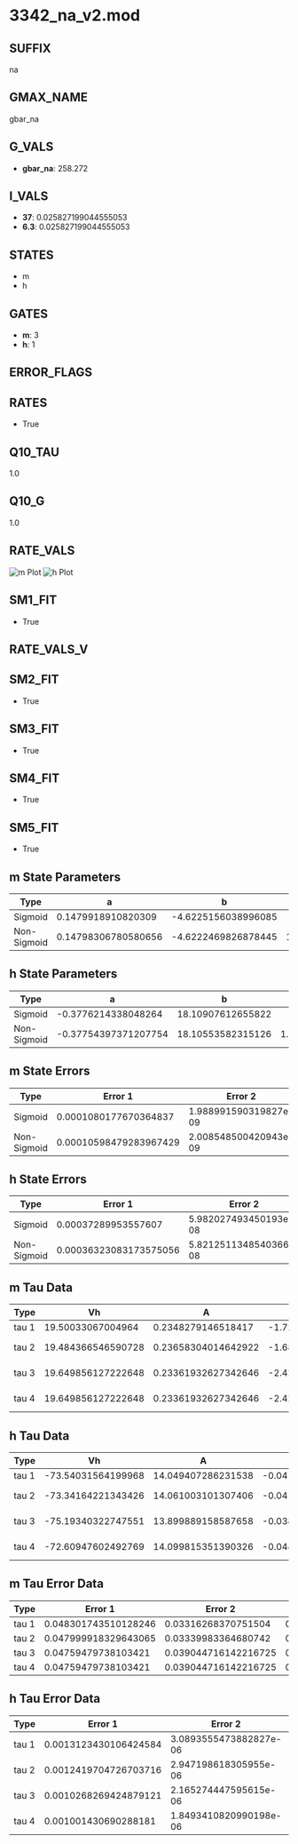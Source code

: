 # 3342_na_v2.mod

## SUFFIX

na

## GMAX_NAME

gbar_na

## G_VALS

- **gbar_na**: 258.272

## I_VALS

- **37**: 0.025827199044555053
- **6.3**: 0.025827199044555053

## STATES

- m
- h

## GATES

- **m**: 3
- **h**: 1

## ERROR_FLAGS


## RATES

- True

## Q10_TAU

1.0

## Q10_G

1.0

## RATE_VALS

![m Plot](/Users/pbozelos/Dropbox/icg-Chai-Panos/supermodels/output_markdown_files/Na/3342_na_v2.mod/images/m.png)
![h Plot](/Users/pbozelos/Dropbox/icg-Chai-Panos/supermodels/output_markdown_files/Na/3342_na_v2.mod/images/h.png)

## SM1_FIT

- True

## RATE_VALS_V

## SM2_FIT

- True

## SM3_FIT

- True

## SM4_FIT

- True

## SM5_FIT

- True

## m State Parameters

| Type | a | b | c | d |
| --- | --- | --- | --- | --- |
| Sigmoid | 0.1479918910820309 | -4.6225156038996085 |
| Non-Sigmoid | 0.14798306780580656 | -4.6222469826878445 | 1.0000260559091028 | -1.4177051404975867e-05 |

## h State Parameters

| Type | a | b | c | d |
| --- | --- | --- | --- | --- |
| Sigmoid | -0.3776214338048264 | 18.10907612655822 |
| Non-Sigmoid | -0.37754397371207754 | 18.10553582315126 | 1.0000883226951824 | -1.5090860117760965e-05 |

## m State Errors

| Type | Error 1 | Error 2 | Error 3 |
| --- | --- | --- | --- |
| Sigmoid | 0.0001080177670364837 | 1.988991590319827e-09 | 6.932614357723346e-05 |
| Non-Sigmoid | 0.00010598479283967429 | 2.008548500420943e-09 | 6.802137432562305e-05 |

## h State Errors

| Type | Error 1 | Error 2 | Error 3 |
| --- | --- | --- | --- |
| Sigmoid | 0.00037289953557607 | 5.982027493450193e-08 | 0.0002992043203296281 |
| Non-Sigmoid | 0.00036323083173575056 | 5.8212511348540366e-08 | 0.00029144641857589655 |

## m Tau Data

| Type | Vh | A | b1 | b2 | c1 | c2 | d1 | d2 | e1 | e2 |
| --- | --- | --- | --- | --- | --- | --- | --- | --- | --- | --- |
| tau 1 | 19.50033067004964 | 0.2348279146518417 | -1.7212108985184997 | -0.017215134711422313 |
| tau 2 | 19.484366546590728 | 0.23658304014642922 | -1.6815947596817344 | -0.01396362226852792 | -0.01769843029961245 | -5.341158669930565e-06 |
| tau 3 | 19.649856127222648 | 0.23361932627342646 | -2.425944421789565 | -0.016536066341547268 | 3.0992672148465776e-05 | -0.016213783528322107 | 3.076724080195748e-05 | 2.416294296418502e-07 |
| tau 4 | 19.649856127222648 | 0.23361932627342646 | -2.425944421789565 | -0.016536066341547268 | 3.0992672148465776e-05 | 0.0 | -0.016213783528322107 | 3.076724080195748e-05 | 2.416294296418502e-07 | 0.0 |

## h Tau Data

| Type | Vh | A | b1 | b2 | c1 | c2 | d1 | d2 | e1 | e2 |
| --- | --- | --- | --- | --- | --- | --- | --- | --- | --- | --- |
| tau 1 | -73.54031564199968 | 14.049407286231538 | -0.041508479538755666 | -0.05097461655863579 |
| tau 2 | -73.34164221343426 | 14.061003101307406 | -0.041870583884467696 | 3.631023387973708e-06 | -0.05053345836881671 | 5.326408475355558e-06 |
| tau 3 | -75.19340322747551 | 13.899889158587658 | -0.038116970758473284 | -5.115030206785347e-05 | 2.650644075239562e-07 | -0.05472704986070185 | -7.21326187712235e-05 | -2.8819515931425083e-07 |
| tau 4 | -72.60947602492769 | 14.099815351390326 | -0.04432387134446818 | 6.669883115501316e-05 | -7.100624925971979e-07 | 2.9434249394971472e-09 | -0.04982115224889822 | -8.990006979730349e-06 | -1.1345471991620276e-06 | -2.765732724804517e-08 |

## m Tau Error Data

| Type | Error 1 | Error 2 | Error 3 |
| --- | --- | --- | --- |
| tau 1 | 0.048301743510128246 | 0.03316268370751504 | 0.02576208772244112 |
| tau 2 | 0.047999918329643065 | 0.03339983364680742 | 0.025601107057739648 |
| tau 3 | 0.04759479738103421 | 0.039044716142216725 | 0.025385032840582834 |
| tau 4 | 0.04759479738103421 | 0.039044716142216725 | 0.025385032840582834 |

## h Tau Error Data

| Type | Error 1 | Error 2 | Error 3 |
| --- | --- | --- | --- |
| tau 1 | 0.0013123430106424584 | 3.0893555473882827e-06 | 0.0008442123418324829 |
| tau 2 | 0.0012419704726703716 | 2.947198618305955e-06 | 0.0007989426489242037 |
| tau 3 | 0.0010268269424879121 | 2.165274447595615e-06 | 0.0006605437532296046 |
| tau 4 | 0.001001430690288181 | 1.8493410820990198e-06 | 0.0006442066909147701 |

